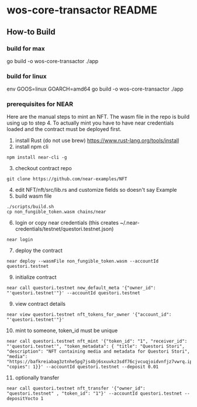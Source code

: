 # wos-core-transactor README #

## How-to Build ##

### build for max ###
go build -o wos-core-transactor ./app

### build for linux ###
env GOOS=linux GOARCH=amd64 go build -o wos-core-transactor ./app

### prerequisites for NEAR

Here are the manual steps to mint an NFT.  The wasm file in the repo is build using up to step 4.  To actually mint you have to have near credentials loaded and the contract must be deployed first.

1. install Rust (do not use brew) https://www.rust-lang.org/tools/install
2. install npm cli 
```Console
npm install near-cli -g
```
3. checkout contract repo 
```Console
git clone https://github.com/near-examples/NFT
```
4. edit NFT/nft/src/lib.rs and customize fields so doesn't say Example
5. build wasm file
```Console
./scripts/build.sh
cp non_fungible_token.wasm chains/near
```
6. login or copy near credentials (this creates ~/.near-credentials/testnet/questori.testnet.json)
```Console
near login
```
7. deploy the contract
```Console
near deploy --wasmFile non_fungible_token.wasm --accountId questori.testnet
```
9. initialize contract
```Console
near call questori.testnet new_default_meta '{"owner_id": "'questori.testnet'"}' --accountId questori.testnet
```
9.  view contract details
```Console
near view questori.testnet nft_tokens_for_owner '{"account_id": "'questori.testnet'"}'
```
10.  mint to someone, token_id must be unique
```Console
near call questori.testnet nft_mint '{"token_id": "1", "receiver_id": "'questori.testnet'", "token_metadata": { "title": "Questori Stori", "description": "NFT containing media and metadata for Questori Stori", "media": "https://bafkreiabag3ztnhe5pg7js4bj6sxuvkz3sdf76cjvcuqjoidvnfjz7vwrq.ipfs.dweb.link/", "copies": 1}}' --accountId questori.testnet --deposit 0.01
```
11.   optionally transfer
```Console
near call questori.testnet nft_transfer '{"owner_id": "questori.testnet" , "token_id": "1"}' --accountId questori.testnet --depositYocto 1
```
